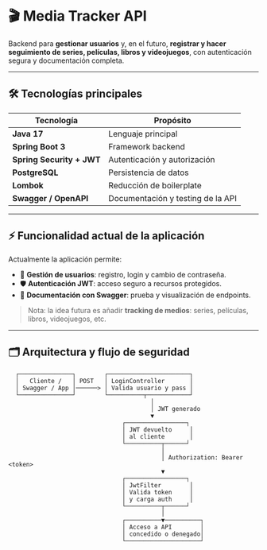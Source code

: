 # 🎬 Media Tracker API

Backend para **gestionar usuarios** y, en el futuro, **registrar y hacer seguimiento de series, películas, libros y videojuegos**, con autenticación segura y documentación completa.

---

## 🛠 Tecnologías principales

| Tecnología                 | Propósito |
|-----------------------------|-----------|
| **Java 17**                | Lenguaje principal |
| **Spring Boot 3**          | Framework backend |
| **Spring Security + JWT**  | Autenticación y autorización |
| **PostgreSQL**             | Persistencia de datos |
| **Lombok**                 | Reducción de boilerplate |
| **Swagger / OpenAPI**      | Documentación y testing de la API |

---

## ⚡ Funcionalidad actual de la aplicación

Actualmente la aplicación permite:

- 🔐 **Gestión de usuarios**: registro, login y cambio de contraseña.  
- 🛡 **Autenticación JWT**: acceso seguro a recursos protegidos.  
- 📜 **Documentación con Swagger**: prueba y visualización de endpoints.  

> Nota: la idea futura es añadir **tracking de medios**: series, películas, libros, videojuegos, etc.

---

## 🗂 Arquitectura y flujo de seguridad

```text
  ┌───────────────┐        ┌───────────────────────┐
  │   Cliente /   │ POST   │ LoginController       │
  │ Swagger / App │──────> │ Valida usuario y pass │
  └───────────────┘        └──────────┬────────────┘
                                        │
                                        │ JWT generado
                                        ▼
                                ┌─────────────────┐
                                │ JWT devuelto     │
                                │ al cliente       │
                                └──────────┬──────┘
                                           │
                                           │ Authorization: Bearer <token>
                                           ▼
                                ┌─────────────────┐
                                │ JwtFilter        │
                                │ Valida token     │
                                │ y carga auth     │
                                └──────────┬──────┘
                                           │
                                ┌──────────▼──────────┐
                                │ Acceso a API        │
                                │ concedido o denegado│
                                └─────────────────────┘
